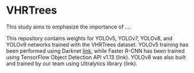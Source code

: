 # VHRTrees
This study aims to emphasize the importance of ....

This repository contains weights for YOLOv5, YOLOv7, YOLOv8, and YOLOv9 networks trained with the VHRTrees dataset. YOLOv5 training has been performed using Darknet [link](https://www.mdpi.com/2072-4292/16/2/335), while Faster R-CNN has been trained using TensorFlow Object Detection API v1.13 (link). YOLOv8 was also built and trained by our team using Ultralytics library (link).
